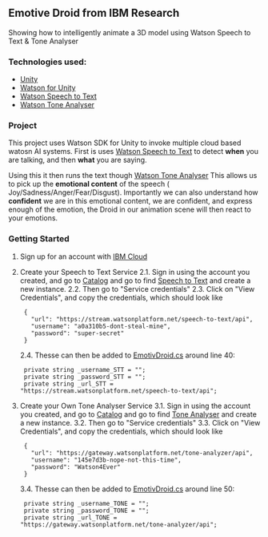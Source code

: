 
## Emotive Droid from IBM Research

Showing how to intelligently animate a 3D model using Watson Speech to Text & Tone Analyser

### Technologies used:

* [Unity](https://unity3d.com/)
* [Watson for Unity](https://github.com/watson-developer-cloud/unity-sdk)
* [Watson Speech to Text](https://www.ibm.com/watson/services/speech-to-text/)
* [Watson Tone Analyser](https://www.ibm.com/watson/services/tone-analyzer/)

### Project
This project uses Watson SDK for Unity to invoke multiple cloud based watosn AI systems. First is uses [Watson Speech to Text](https://www.ibm.com/watson/services/speech-to-text/) to detect **when** you are talking, and then **what** you are saying.

Using this it then runs the text though [Watson Tone Analyser](https://www.ibm.com/watson/services/tone-analyzer/) This allows us to pick up the **emotional content** of the speech ( Joy/Sadness/Anger/Fear/Disgust). Importantly we can also understand how **confident** we are in this emotional content, we are confident, and express enough of the emotion, the Droid in our animation scene will then react to your emotions. 

### Getting Started

1. Sign up for an account with [IBM Cloud](https://console.bluemix.net/registration/)

2. Create your Speech to Text Service
    2.1. Sign in using the account you created, and go to [Catalog](https://console.bluemix.net/catalog/) and go to find [Speech to Text](https://console.bluemix.net/catalog/services/speech-to-text) and create a new instance.
    2.2. Then go to "Service credentials"
    2.3. Click on "View Credentials", and copy the credentials, which should look like
        
        {
          "url": "https://stream.watsonplatform.net/speech-to-text/api",
          "username": "a0a310b5-dont-steal-mine",
          "password": "super-secret"
        }
        
    2.4. Thesse can then be added to [EmotivDroid.cs](https://github.com/GwilymNewton/IBM-Emotive-Droid-Demo/blob/master/Assets/EmotivDroid/Scripts/EmotivDroid.cs) around line 40:
    
        
        private string _username_STT = "";
        private string _password_STT = "";
        private string _url_STT = "https://stream.watsonplatform.net/speech-to-text/api";
        

3. Create your Own Tone Analyser Service
    3.1. Sign in using the account you created, and go to [Catalog](https://console.bluemix.net/catalog/) and go to find [Tone Analyser](https://console.bluemix.net/catalog/services/tone-analyzert) and create a new instance.
    3.2. Then go to "Service credentials"
    3.3. Click on "View Credentials", and copy the credentials, which should look like
        
        {
          "url": "https://gateway.watsonplatform.net/tone-analyzer/api",
          "username": "145e7d3b-nope-not-this-time",
          "password": "Watson4Ever"
        }
        
    3.4. Thesse can then be added to [EmotivDroid.cs](https://github.com/GwilymNewton/IBM-Emotive-Droid-Demo/blob/master/Assets/EmotivDroid/Scripts/EmotivDroid.cs) around line 50:
    
        
        private string _username_TONE = "";
	    private string _password_TONE = "";
	    private string _url_TONE = "https://gateway.watsonplatform.net/tone-analyzer/api";
        
